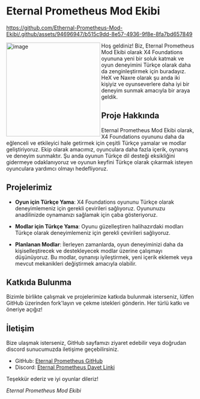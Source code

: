 # Eternal Prometheus Mod Ekibi

https://github.com/Ethernal-Prometheus-Mod-Ekibi/.github/assets/94696947/b515c9dd-8e57-4936-9f8e-8fa7bd657849

<p>
  <img align="left" width="250" height="250" src="https://github.com/Ethernal-Prometheus-Mod-Ekibi/.github/assets/94696947/d5f6a253-a492-4b94-8245-e9743836e4f7" alt="image" />
  Hoş geldiniz! Biz, Eternal Prometheus Mod Ekibi olarak X4 Foundations oyununa yeni bir soluk katmak ve oyun deneyimini Türkçe olarak daha da zenginleştirmek için buradayız. HeX ve Naxre olarak şu anda iki kişiyiz ve oyunseverlere daha iyi bir deneyim sunmak amacıyla bir araya geldik.
</p>

## Proje Hakkında

Eternal Prometheus Mod Ekibi olarak, X4 Foundations oyununu daha da eğlenceli ve etkileyici hale getirmek için çeşitli Türkçe yamalar ve modlar geliştiriyoruz. Ekip olarak amacımız, oyunculara daha fazla içerik, oynanış ve deneyim sunmaktır. Şu anda oyunun Türkçe dil desteği eksikliğini gidermeye odaklanıyoruz ve oyunun keyfini Türkçe olarak çıkarmak isteyen oyunculara yardımcı olmayı hedefliyoruz.

## Projelerimiz

- **Oyun için Türkçe Yama**: X4 Foundations oyununu Türkçe olarak deneyimlemeniz için gerekli çevirileri sağlıyoruz. Oyununuzu anadilinizde oynamanızı sağlamak için çaba gösteriyoruz.

- **Modlar için Türkçe Yama**: Oyunu güzelleştiren halihazırdaki modları Türkçe olarak deneyimlemeniz için gerekli çevirileri sağlıyoruz.

- **Planlanan Modlar**: İlerleyen zamanlarda, oyun deneyiminizi daha da kişiselleştirecek ve destekleyecek modlar üzerine çalışmayı düşünüyoruz. Bu modlar, oynanışı iyileştirmek, yeni içerik eklemek veya mevcut mekanikleri değiştirmek amacıyla olabilir.

## Katkıda Bulunma

Bizimle birlikte çalışmak ve projelerimize katkıda bulunmak isterseniz, lütfen GitHub üzerinden fork'layın ve çekme istekleri gönderin. Her türlü katkı ve öneriye açığız!

## İletişim

Bize ulaşmak isterseniz, GitHub sayfamızı ziyaret edebilir veya doğrudan discord sunucumuzda iletişime geçebilirsiniz.

- GitHub: [Eternal Prometheus GitHub](https://github.com/Ethernal-Prometheus-Mod-Ekibi)
- Discord: [Eternal Prometheus Davet Linki](https://discord.gg/zSJMF774ex)

Teşekkür ederiz ve iyi oyunlar dileriz!

*Eternal Prometheus Mod Ekibi*
